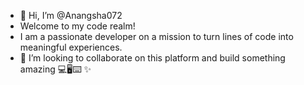 - 👋 Hi, I’m @Anangsha072
- Welcome to my code realm!
- I am a passionate developer on a mission to turn lines of code into meaningful experiences.
- 💞️ I’m looking to collaborate on this platform and build something amazing 💻🖥️⌨️ ✨
  
<!---
Anangsha072/Anangsha072 is a ✨ special ✨ repository because its `README.md` (this file) appears on your GitHub profile.
You can click the Preview link to take a look at your changes.
--->

